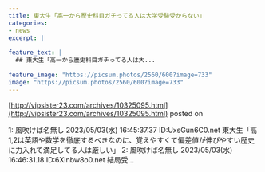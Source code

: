 ```yaml
---
title: 東大生「高一から歴史科目ガチってる人は大学受験受からない」
categories:
- news
excerpt: |
  
feature_text: |
  ## 東大生「高一から歴史科目ガチってる人は大...
  
feature_image: "https://picsum.photos/2560/600?image=733"
image: "https://picsum.photos/2560/600?image=733"
---
```


[http://vipsister23.com/archives/10325095.html](http://vipsister23.com/archives/10325095.html)
posted on 

<!--more-->

1: 風吹けば名無し 2023/05/03(水) 16:45:37.37 ID:UxsGun6C0.net 東大生「高1,2は英語や数学を徹底するべきなのに、覚えやすくて偏差値が伸びやすい歴史に力入れて満足してる人は厳しい」 2: 風吹けば名無し 2023/05/03(水) 16:46:31.18 ID:6Xinbw8o0.net 結局受...
